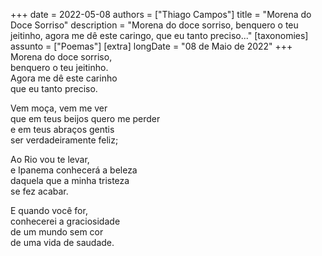 +++
date = 2022-05-08
authors = ["Thiago Campos"]
title = "Morena do Doce Sorriso"
description = "Morena do doce sorriso, benquero o teu jeitinho, agora me dê este caringo, que eu tanto preciso..."
[taxonomies]
assunto = ["Poemas"]
[extra]
longDate = "08 de Maio de 2022"
+++
Morena do doce sorriso, <br>
benquero o teu jeitinho. <br>
Agora me dê este carinho <br>
que eu tanto preciso. <br>  

Vem moça, vem me ver <br>
que em teus beijos quero me perder <br>
e em teus abraços gentis <br>
ser verdadeiramente feliz; <br>  

Ao Rio vou te levar, <br>
e Ipanema conhecerá a beleza <br>
daquela que a minha tristeza <br>
se fez acabar. <br>

E quando você for, <br>
conhecerei a graciosidade <br>
de um mundo sem cor <br>
de uma vida de saudade.
